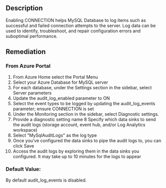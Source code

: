 ## Description

Enabling CONNECTION helps MySQL Database to log items such as successful and failed connection attempts to the server. Log data can be used to identify, troubleshoot, and repair configuration errors and suboptimal performance.

## Remediation

### From Azure Portal

  1. From Azure Home select the Portal Menu
  2. Select your Azure Database for MySQL server
  3. For each database, under the Settings section in the sidebar, select Server parameters
  4. Update the audit_log_enabled parameter to ON
  5. Select the event types to be logged by updating the audit_log_events parameter; ensure CONNECTION is set
  6. Under the Monitoring section in the sidebar, select Diagnostic settings.
  7. Provide a diagnostic setting name
  8 Specify which data sinks to send the audit logs (storage account, event hub, and/or Log Analytics workspace)
  8. Select "MySqlAuditLogs" as the log type
  9. Once you've configured the data sinks to pipe the audit logs to, you can click Save
 10. Access the audit logs by exploring them in the data sinks you configured. It may take up to 10 minutes for the logs to appear

### Default Value:

By default audit_log_events is disabled.